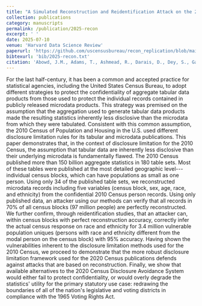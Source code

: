 ```yaml
---
title: "A Simulated Reconstruction and Reidentification Attack on the 2010 U.S. Census"
collection: publications
category: manuscripts
permalink: /publication/2025-recon
excerpt: ' '
date: 2025-07-10
venue: 'Harvard Data Science Review'
paperurl: 'https://github.com/uscensusbureau/recon_replication/blob/main/manuscript/hdsr/Main Text (2025-07-11).pdf'
bibtexurl: 'bib/2025-recon.txt'
citation: 'Abowd, J.M., Adams, T., Ashmead, R., Darais, D., Dey, S., Garfinkel, S.L., Goldschlag, N., Hawes, M.B., Kifer, D., Leclerc, P., Lew, E., Moore, S., Rodríguez, R., Tadros, R.N., and Vilhuber, L. (forthcoming). A Simulated Reconstruction and Reidentification Attack on the 2010 U.S. Census. Harvard Data Science Review.'
---
```

For the last half-century, it has been a common and accepted practice for statistical agencies, including the United States Census Bureau, to adopt different strategies to protect the confidentiality of aggregate tabular data products from those used to protect the individual records contained in publicly released microdata products. This strategy was premised on the assumption that the aggregation used to generate tabular data products made the resulting statistics inherently less disclosive than the microdata from which they were tabulated. Consistent with this common assumption, the 2010 Census of Population and Housing in the U.S. used different disclosure limitation rules for its tabular and microdata publications. This paper demonstrates that, in the context of disclosure limitation for the 2010 Census, the assumption that tabular data are inherently less disclosive than their underlying microdata is fundamentally flawed. The 2010 Census published more than 150 billion aggregate statistics in 180 table sets. Most of these tables were published at the most detailed geographic level---individual census blocks, which can have populations as small as one person. Using only 34 of the published table sets, we reconstructed microdata records including five variables (census block, sex, age, race, and ethnicity) from the confidential 2010 Census person records. Using only published data, an attacker using our methods can verify that all records in 70% of all census blocks (97 million people) are perfectly reconstructed. We further confirm, through reidentification studies, that an attacker can, within census blocks with perfect reconstruction accuracy, correctly infer the actual census response on race and ethnicity for 3.4 million vulnerable population uniques (persons with race and ethnicity different from the modal person on the census block) with 95% accuracy. Having shown the vulnerabilities inherent to the disclosure limitation methods used for the 2010 Census, we proceed to demonstrate that the more robust disclosure limitation framework used for the 2020 Census publications defends against attacks that are based on reconstruction. Finally, we show that available alternatives to the 2020 Census Disclosure Avoidance System would either fail to protect confidentiality, or would overly degrade the statistics' utility for the primary statutory use case: redrawing the boundaries of all of the nation's legislative and voting districts in compliance with the 1965 Voting Rights Act.
